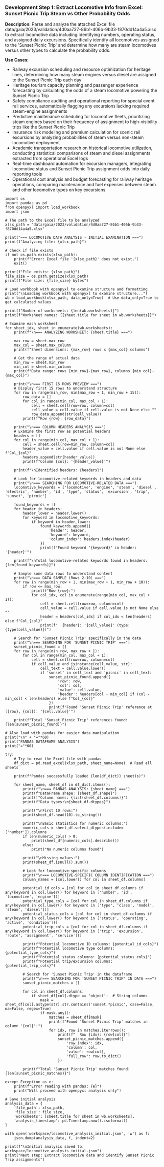 ### Development Step 1: Extract Locomotive Info from Excel: Sunset Picnic Trip Steam vs Other Probability Odds

**Description**: Parse and analyze the attached Excel file data/gaia/2023/validation/4d0aa727-86b1-406b-9b33-f870dd14a4a5.xlsx to extract locomotive data including identifying numbers, operating status, and assigned daily excursions. Specifically identify all locomotives assigned to the 'Sunset Picnic Trip' and determine how many are steam locomotives versus other types to calculate the probability odds.

**Use Cases**:
- Railway excursion scheduling and resource optimization for heritage lines, determining how many steam engines versus diesel are assigned to the Sunset Picnic Trip each day
- Heritage tourism capacity planning and passenger experience forecasting by calculating the odds of a steam locomotive powering the Sunset Picnic Trip
- Safety compliance auditing and operational reporting for special event rail services, automatically flagging any excursions lacking required steam-engine assignments
- Predictive maintenance scheduling for locomotive fleets, prioritizing steam engines based on their frequency of assignment to high-visibility trips like the Sunset Picnic Trip
- Insurance risk modeling and premium calculation for scenic rail excursions by analyzing probabilities of steam versus non-steam locomotive deployment
- Academic transportation research on historical locomotive utilization, conducting statistical comparisons of steam and diesel assignments extracted from operational Excel logs
- Real-time dashboard automation for excursion managers, integrating locomotive status and Sunset Picnic Trip assignment odds into daily reporting tools
- Operational cost analysis and budget forecasting for railway heritage operations, comparing maintenance and fuel expenses between steam and other locomotive types on key excursions

```
import os
import pandas as pd
from openpyxl import load_workbook
import json

# The path to the Excel file to be analyzed
xlsx_path = "data/gaia/2023/validation/4d0aa727-86b1-406b-9b33-f870dd14a4a5.xlsx"

print("=== LOCOMOTIVE DATA ANALYSIS - INITIAL EXAMINATION ===")
print(f"Analyzing file: {xlsx_path}")

# Check if file exists
if not os.path.exists(xlsx_path):
    print(f"Error: Excel file '{xlsx_path}' does not exist.")
    exit()

print(f"File exists: {xlsx_path}")
file_size = os.path.getsize(xlsx_path)
print(f"File size: {file_size} bytes")

# Load workbook with openpyxl to examine structure and formatting
print("\nLoading workbook with openpyxl to examine structure...")
wb = load_workbook(xlsx_path, data_only=True)  # Use data_only=True to get calculated values

print(f"Number of worksheets: {len(wb.worksheets)}")
print(f"Worksheet names: {[sheet.title for sheet in wb.worksheets]}")

# Examine each worksheet
for sheet_idx, sheet in enumerate(wb.worksheets):
    print(f"\n=== ANALYZING WORKSHEET: {sheet.title} ===")
    
    max_row = sheet.max_row
    max_col = sheet.max_column
    print(f"Sheet dimensions: {max_row} rows x {max_col} columns")
    
    # Get the range of actual data
    min_row = sheet.min_row
    min_col = sheet.min_column
    print(f"Data range: rows {min_row}-{max_row}, columns {min_col}-{max_col}")
    
    print("\n=== FIRST 15 ROWS PREVIEW ===")
    # Display first 15 rows to understand structure
    for row in range(min_row, min(max_row + 1, min_row + 15)):
        row_data = []
        for col in range(min_col, max_col + 1):
            cell = sheet.cell(row=row, column=col)
            cell_value = cell.value if cell.value is not None else ""
            row_data.append(str(cell_value))
        print(f"Row {row}: {row_data}")
    
    print("\n=== COLUMN HEADERS ANALYSIS ===")
    # Examine the first row as potential headers
    headers = []
    for col in range(min_col, max_col + 1):
        cell = sheet.cell(row=min_row, column=col)
        header_value = cell.value if cell.value is not None else f"Col_{col}"
        headers.append(str(header_value))
        print(f"Column {col}: '{header_value}'")
    
    print(f"\nIdentified headers: {headers}")
    
    # Look for locomotive-related keywords in headers and data
    print("\n=== SEARCHING FOR LOCOMOTIVE-RELATED DATA ===")
    locomotive_keywords = ['locomotive', 'engine', 'steam', 'diesel', 'electric', 'number', 'id', 'type', 'status', 'excursion', 'trip', 'sunset', 'picnic']
    
    found_keywords = []
    for header in headers:
        header_lower = header.lower()
        for keyword in locomotive_keywords:
            if keyword in header_lower:
                found_keywords.append({
                    'header': header,
                    'keyword': keyword,
                    'column_index': headers.index(header)
                })
                print(f"Found keyword '{keyword}' in header: '{header}'")
    
    print(f"\nTotal locomotive-related keywords found in headers: {len(found_keywords)}")
    
    # Sample some data rows to understand content
    print("\n=== DATA SAMPLE (Rows 2-10) ===")
    for row in range(min_row + 1, min(max_row + 1, min_row + 10)):
        if row <= max_row:
            print(f"Row {row}:")
            for col_idx, col in enumerate(range(min_col, max_col + 1)):
                cell = sheet.cell(row=row, column=col)
                cell_value = cell.value if cell.value is not None else ""
                header = headers[col_idx] if col_idx < len(headers) else f"Col_{col}"
                print(f"  {header}: '{cell_value}' (type: {type(cell_value)})")
    
    # Search for 'Sunset Picnic Trip' specifically in the data
    print("\n=== SEARCHING FOR 'SUNSET PICNIC TRIP' ===")
    sunset_picnic_found = []
    for row in range(min_row, max_row + 1):
        for col in range(min_col, max_col + 1):
            cell = sheet.cell(row=row, column=col)
            if cell.value and isinstance(cell.value, str):
                cell_text = cell.value.lower()
                if 'sunset' in cell_text and 'picnic' in cell_text:
                    sunset_picnic_found.append({
                        'row': row,
                        'col': col,
                        'value': cell.value,
                        'header': headers[col - min_col] if (col - min_col) < len(headers) else f"Col_{col}"
                    })
                    print(f"Found 'Sunset Picnic Trip' reference at ({row}, {col}): '{cell.value}'")
    
    print(f"Total 'Sunset Picnic Trip' references found: {len(sunset_picnic_found)}")

# Also load with pandas for easier data manipulation
print("\n" + "="*60)
print("PANDAS DATAFRAME ANALYSIS")
print("="*60)

try:
    # Try to read the Excel file with pandas
    df_dict = pd.read_excel(xlsx_path, sheet_name=None)  # Read all sheets
    
    print(f"Pandas successfully loaded {len(df_dict)} sheet(s)")
    
    for sheet_name, sheet_df in df_dict.items():
        print(f"\n=== PANDAS ANALYSIS: {sheet_name} ===")
        print(f"DataFrame shape: {sheet_df.shape}")
        print(f"Column names: {list(sheet_df.columns)}")
        print(f"Data types:\n{sheet_df.dtypes}")
        
        print("\nFirst 10 rows:")
        print(sheet_df.head(10).to_string())
        
        print("\nBasic statistics for numeric columns:")
        numeric_cols = sheet_df.select_dtypes(include=['number']).columns
        if len(numeric_cols) > 0:
            print(sheet_df[numeric_cols].describe())
        else:
            print("No numeric columns found")
        
        print("\nMissing values:")
        print(sheet_df.isnull().sum())
        
        # Look for locomotive-specific columns
        print("\n=== LOCOMOTIVE-SPECIFIC COLUMN IDENTIFICATION ===")
        column_names = [col.lower() for col in sheet_df.columns]
        
        potential_id_cols = [col for col in sheet_df.columns if any(keyword in col.lower() for keyword in ['number', 'id', 'locomotive', 'engine'])]
        potential_type_cols = [col for col in sheet_df.columns if any(keyword in col.lower() for keyword in ['type', 'class', 'model', 'steam', 'diesel'])]
        potential_status_cols = [col for col in sheet_df.columns if any(keyword in col.lower() for keyword in ['status', 'operating', 'active', 'condition'])]
        potential_trip_cols = [col for col in sheet_df.columns if any(keyword in col.lower() for keyword in ['trip', 'excursion', 'route', 'assignment', 'service'])]
        
        print(f"Potential locomotive ID columns: {potential_id_cols}")
        print(f"Potential locomotive type columns: {potential_type_cols}")
        print(f"Potential status columns: {potential_status_cols}")
        print(f"Potential trip/excursion columns: {potential_trip_cols}")
        
        # Search for 'Sunset Picnic Trip' in the dataframe
        print("\n=== SEARCHING FOR 'SUNSET PICNIC TRIP' IN DATA ===")
        sunset_picnic_matches = []
        
        for col in sheet_df.columns:
            if sheet_df[col].dtype == 'object':  # String columns
                mask = sheet_df[col].astype(str).str.contains('sunset.*picnic', case=False, na=False, regex=True)
                if mask.any():
                    matches = sheet_df[mask]
                    print(f"Found 'Sunset Picnic Trip' matches in column '{col}':")
                    for idx, row in matches.iterrows():
                        print(f"  Row {idx}: {row[col]}")
                        sunset_picnic_matches.append({
                            'row_index': idx,
                            'column': col,
                            'value': row[col],
                            'full_row': row.to_dict()
                        })
        
        print(f"Total 'Sunset Picnic Trip' matches found: {len(sunset_picnic_matches)}")
        
except Exception as e:
    print(f"Error reading with pandas: {e}")
    print("Will proceed with openpyxl analysis only")

# Save initial analysis
analysis_data = {
    'file_path': xlsx_path,
    'file_size': file_size,
    'worksheets': [sheet.title for sheet in wb.worksheets],
    'analysis_timestamp': pd.Timestamp.now().isoformat()
}

with open('workspace/locomotive_analysis_initial.json', 'w') as f:
    json.dump(analysis_data, f, indent=2)

print(f"\nInitial analysis saved to: workspace/locomotive_analysis_initial.json")
print("Next step: Extract locomotive data and identify Sunset Picnic Trip assignments")
```